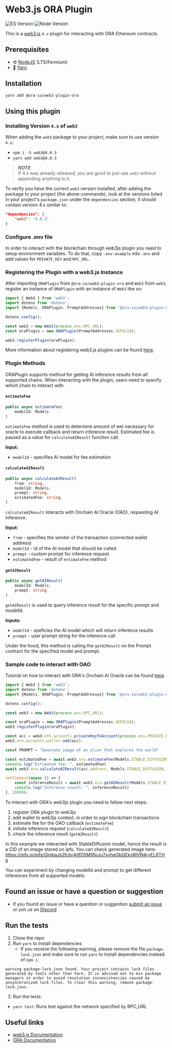 # Web3.js ORA Plugin

![ES Version](https://img.shields.io/badge/ES-2020-yellow)
![Node Version](https://img.shields.io/badge/node-18.x-green)

This is a [web3.js](https://github.com/web3/web3.js) `4.x` plugin for interacting with ORA Ethereum contracts.

## Prerequisites

-   :gear: [NodeJS](https://nodejs.org/) (LTS/Fermium)
-   :toolbox: [Yarn](https://yarnpkg.com/)

## Installation

```bash
yarn add @ora-io/web3-plugin-ora
```

## Using this plugin

### Installing Version `4.x` of `web3`

When adding the `web3` package to your project, make sure to use version `4.x`:

-   `npm i -S web3@4.0.3`
-   `yarn add web3@4.0.3`

> **_NOTE_**  
> If 4.x was already released, you are good to just use `web3` without appending anything to it.

To verify you have the correct `web3` version installed, after adding the package to your project (the above commands), look at the versions listed in your project's `package.json` under the `dependencies` section, it should contain version 4.x similar to:

```json
"dependencies": {
	"web3": "4.0.3"
}
```

### Configure .env file

In order to interact with the blockchain through web3js plugin you need to setup environment variables. To do that, copy `.env.example` into `.env` and add values for `PRIVATE_KEY` and `RPC_URL`.

### Registering the Plugin with a web3.js Instance

After importing `ORAPlugin` from `@ora-io/web3-plugin-ora` and `Web3` from `web3`, register an instance of `ORAPlugin` with an instance of `Web3` like so:

```typescript
import { Web3 } from 'web3';
import dotenv from 'dotenv';
import {Models, ORAPlugin, PromptAddresses} from '@ora-io/web3-plugin-ora';

dotenv.config();

const web3 = new Web3(process.env.RPC_URL);
const oraPlugin = new ORAPlugin(PromptAddresses.SEPOLIA);

web3.registerPlugin(oraPlugin);
```



More information about registering web3.js plugins can be found [here](https://docs.web3js.org/docs/guides/web3_plugin_guide/plugin_users#registering-the-plugin).

### Plugin Methods

ORAPlugin supports method for getting AI inference results from all supported chains. When interacting with the plugin, users need to specify which chain to interact with.

#### `estimateFee`

```typescript
public async estimateFee(
    modelId: Models
)
```
`estimateFee` method is used to determine amount of wei necessary for oracle to execute callback and return inference result. Estimated fee is passed as a value for `calculateAIResult` function call.

**Input:**
- `modelId` - specifies AI model for fee estimation

#### `calculateAIResult`

```typescript
public async calculateAIResult(
    from: string,
    modelId: Models,
    prompt: string,
    estimatedFee: string,
)
```

`calculateAIResult` interacts with Onchain AI Oracle (OAO), requesting AI inference.

**Input:**
- `from` - specifies the sender of the transaction (connected wallet address)
- `modelId` - id of the AI model that should be called
- `prompt` - custom prompt for inference request
- `estimatedFee` - result of `estimateFee` method


#### `getAIResult`

```typescript
public async getAIResult(
    modelId: Models,
    prompt: string
)
```

`getAIResult` is used to query inference result for the specific prompt and modelId.

**Inputs:**

- `modelId` - speficies the AI model which will return inference results
- `prompt` - user prompt string for the inference call

Under the hood, this method is calling the `getAIResult` on the Prompt contract for the specified model and prompt.

### Sample code to interact with OAO

 Tutorial on how to interact with ORA's Onchain AI Oracle can be found [here](https://docs.ora.io/doc/oao-onchain-ai-oracle/develop-guide/tutorials/interaction-with-oao-tutorial).

```typescript
import { Web3 } from 'web3';
import dotenv from 'dotenv';
import {Models, ORAPlugin, PromptAddresses} from '@ora-io/web3-plugin-ora';

dotenv.config();

const web3 = new Web3(process.env.RPC_URL);

const oraPlugin = new ORAPlugin(PromptAddresses.SEPOLIA);
web3.registerPlugin(oraPlugin);

const acc = web3.eth.accounts.privateKeyToAccount(process.env.PRIVATE_KEY ? process.env.PRIVATE_KEY : "")
web3.eth.accounts.wallet.add(acc);

const PROMPT = "Generate image of an alien that explores the world"

const estimatedFee = await web3.ora.estimateFee(Models.STABLE_DIFFUSION);
console.log("Estimated fee: ", estimatedFee)
await web3.ora.calculateAIResult(acc.address, Models.STABLE_DIFFUSION, PROMPT, Number(estimatedFee).toString())

setTimeout(async () => {
    const inferenceResult = await web3.ora.getAIResult(Models.STABLE_DIFFUSION, PROMPT);
    console.log("Inference result: ", inferenceResult)
}, 20000);
```

To interact with ORA's web3js plugin you need to follow next steps:
1. register ORA plugin to web3js
2. add wallet to web3js context, in order to sign blockchain transactions
3. estimate fee for the OAO callback (`estimateFee`)
4. initiate inference request (`calculateAIResult`)
5. check the inference result (`getAIResult`)

In this example we interacted with StableDiffusion model, hence the result is a CID of an image stored on ipfs. You can check generated image here: https://ipfs.io/ipfs/QmbaJs2fcbr4dfD5Mf8pJu7xvheGbQEksRtVN4ryEL8THp

You can experiment by changing modelId and prompt to get different inferences from all supported models.

## Found an issue or have a question or suggestion

-   If you found an issue or have a question or suggestion [submit an issue](https://github.com/ora-io/web3.js-plugin-ora/issues) or join us on [Discord](https://discord.gg/fg5ygkgy)

## Run the tests

1. Clone the repo
2. Run `yarn` to install dependencies
    - If you receive the following warning, please remove the file `package-lock.json` and make sure to run `yarn` to install dependencies instead of `npm i`:

```console
warning package-lock.json found. Your project contains lock files generated by tools other than Yarn. It is advised not to mix package managers in order to avoid resolution inconsistencies caused by unsynchronized lock files. To clear this warning, remove package-lock.json.
```

3. Run the tests:
 - `yarn test`: Runs test against the network specified by RPC_URL
   
## Useful links

-   [web3.js Documentation](https://docs.web3js.org/)
-   [ORA Documentation](https://docs.ora.io/doc)
